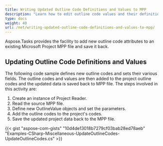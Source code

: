 ```yaml
---
title: Writing Updated Outline Code Definitions and Values to MPP
description: "Learn how to edit outline code values and their definitions using Aspose.Tasks for .NET."
type: docs
weight: 40
url: /net/writing-updated-outline-code-definitions-and-values-to-mpp/
---
```


Aspose.Tasks provides the facility to add new outline code attributes to an existing Microsoft Project MPP file and save it back.

## **Updating Outline Code Definitions and Values**
The following code sample defines new outline codes and sets their various fields. The outline codes and values are then added to the project outline codes and the updated data is saved back to MPP file. The steps involved in this activity are:

1. Create an instance of Project Reader.
2. Read the source MPP file.
3. Define new OutlineValue objects and set the parameters.
4. Add the outline codes to the project's codes.
5. Save the updated project data back to the MPP file.

{{< gist "aspose-com-gists" "10d4de13018b7279cf03bab28ed78aeb" "Examples-CSharp-Miscellaneous-UpdateOutlineCodes-UpdateOutlineCodes.cs" >}}
